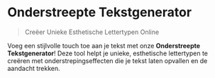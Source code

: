 # Onderstreepte Tekstgenerator

> Creëer Unieke Esthetische Lettertypen Online

Voeg een stijlvolle touch toe aan je tekst met onze **Onderstreepte Tekstgenerator**! Deze tool helpt je unieke, esthetische lettertypen te creëren met onderstrepingseffecten die je tekst laten opvallen en de aandacht trekken.